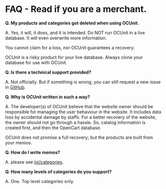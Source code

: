 # FAQ - Read if you are a merchant.

**Q. My products and categories got deleted when using OCUnit.**

A. Yes, it will, it does, and it is intended. Do NOT run OCUnit in a live database.
It will even overwrite more information.

You cannot claim for a loss, nor OCUnit guarantees a recovery.

OCUnit is a risky product for your live database. Always clone your database for use with OCUnit.

**Q. Is there a technical support provided?**

A. Not officially. But if something is wrong, you can still request a new issue in [GitHub](https://github.com/anytizer/ocunit/issues/new).

**Q. Why is OCUnit written in such a way?**

A. The developer(s) of OCUnit believe that the website owner should be responsible for managing the user behaviour in
the website. It includes data loss by accidental damage by staffs. For a better recovery of the website, the owner
should not go through a hassle. So, catalog information is created first, and then the OpenCart database.

OCUnit does not promise a full recovery; but the products are built from your memos.

**Q. How do I write memos?**

A. please see [ini/categories](ini/categories).

**Q. How many levels of categories do you support?**

A. One. Top level categories only.
